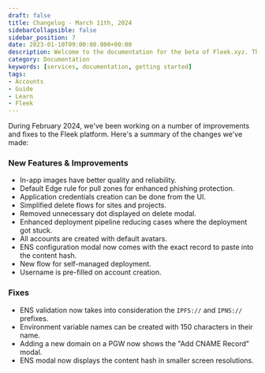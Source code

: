 ```yaml
---
draft: false
title: Changelog - March 11th, 2024
sidebarCollapsible: false
sidebar_position: 7
date: 2023-01-10T09:00:00.000+00:00
description: Welcome to the documentation for the beta of Fleek.xyz. This is the 0.0.4 edition of the release notes, find all the new features & updates of the Fleek Platform here.
category: Documentation
keywords: [services, documentation, getting started]
tags:
- Accounts
- Guide
- Learn
- Fleek
---
```


During February 2024, we've been working on a number of improvements and fixes to the Fleek platform. Here's a summary of the changes we've made:

### New Features & Improvements

- In-app images have better quality and reliability.
- Default Edge rule for pull zones for enhanced phishing protection.
- Application credentials creation can be done from the UI.
- Simplified delete flows for sites and projects.
- Removed unnecessary dot displayed on delete modal.
- Enhanced deployment pipeline reducing cases where the deployment got stuck.
- All accounts are created with default avatars.
- ENS configuration modal now comes with the exact record to paste into the content hash.
- New flow for self-managed deployment.
- Username is pre-filled on account creation.

### Fixes

- ENS validation now takes into consideration the `IPFS://` and `IPNS://` prefixes.
- Environment variable names can be created with 150 characters in their name.
- Adding a new domain on a PGW now shows the "Add CNAME Record" modal.
- ENS modal now displays the content hash in smaller screen resolutions.
